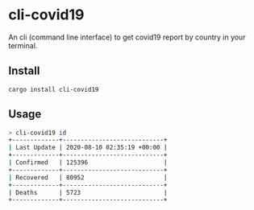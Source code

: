 # cli-covid19

An cli (command line interface) to get covid19 report by country in your terminal.

## Install

```
cargo install cli-covid19
```

## Usage

```bash
> cli-covid19 id
+-------------+----------------------------+
| Last Update | 2020-08-10 02:35:19 +00:00 |
+-------------+----------------------------+
| Confirmed   | 125396                     |
+-------------+----------------------------+
| Recovered   | 80952                      |
+-------------+----------------------------+
| Deaths      | 5723                       |
+-------------+----------------------------+
```

